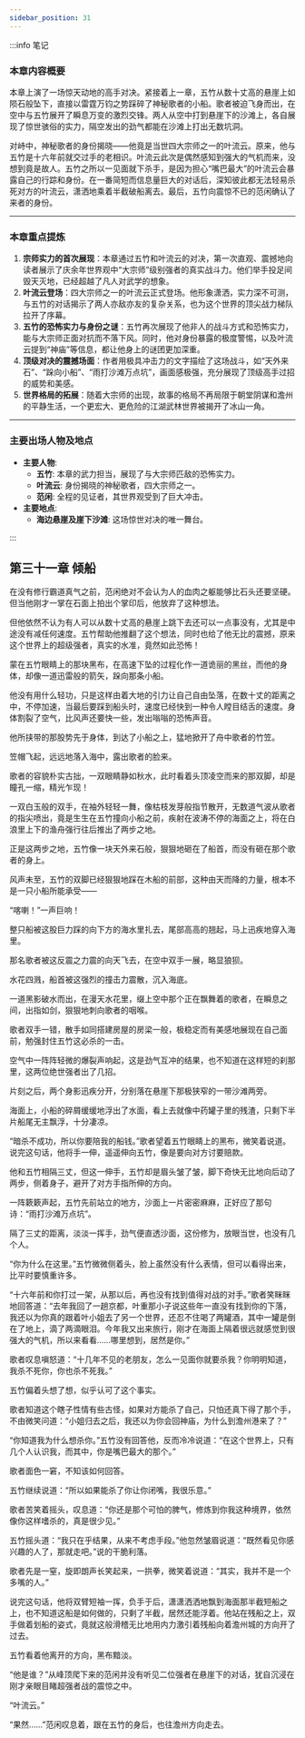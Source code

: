 ```yaml
---
sidebar_position: 31
---
```


:::info 笔记

### 本章内容概要

本章上演了一场惊天动地的高手对决。紧接着上一章，五竹从数十丈高的悬崖上如陨石般坠下，直接以雷霆万钧之势踩碎了神秘歌者的小船。歌者被迫飞身而出，在空中与五竹展开了瞬息万变的激烈交锋。两人从空中打到悬崖下的沙滩上，各自展现了惊世骇俗的实力，隔空发出的劲气都能在沙滩上打出无数坑洞。

对峙中，神秘歌者的身份揭晓——他竟是当世四大宗师之一的叶流云。原来，他与五竹是十六年前就交过手的老相识。叶流云此次是偶然感知到强大的气机而来，没想到竟是故人。五竹之所以一见面就下杀手，是因为担心“嘴巴最大”的叶流云会暴露自己的行踪和身份。在一番简短而信息量巨大的对话后，深知彼此都无法轻易杀死对方的叶流云，潇洒地乘着半截破船离去。最后，五竹向震惊不已的范闲确认了来者的身份。

---

### 本章重点提炼

1.  **宗师实力的首次展现**：本章通过五竹和叶流云的对决，第一次直观、震撼地向读者展示了庆余年世界观中“大宗师”级别强者的真实战斗力。他们举手投足间毁天灭地，已经超越了凡人对武学的想象。
2.  **叶流云登场**：四大宗师之一的叶流云正式登场。他形象潇洒，实力深不可测，与五竹的对话揭示了两人亦敌亦友的复杂关系，也为这个世界的顶尖战力梯队拉开了序幕。
3.  **五竹的恐怖实力与身份之谜**：五竹再次展现了他非人的战斗方式和恐怖实力，能与大宗师正面对抗而不落下风。同时，他对身份暴露的极度警惕，以及叶流云提到“神庙”等信息，都让他身上的谜团更加深重。
4.  **顶级对决的震撼场面**：作者用极具冲击力的文字描绘了这场战斗，如“天外来石”、“跺向小船”、“雨打沙滩万点坑”，画面感极强，充分展现了顶级高手过招的威势和美感。
5.  **世界格局的拓展**：随着大宗师的出现，故事的格局不再局限于朝堂阴谋和澹州的平静生活，一个更宏大、更危险的江湖武林世界被揭开了冰山一角。

---

### 主要出场人物及地点

* **主要人物**:
    * **五竹**: 本章的武力担当，展现了与大宗师匹敌的恐怖实力。
    * **叶流云**: 身份揭晓的神秘歌者，四大宗师之一。
    * **范闲**: 全程的见证者，其世界观受到了巨大冲击。
* **主要地点**:
    * **海边悬崖及崖下沙滩**: 这场惊世对决的唯一舞台。

:::

## 第三十一章 **倾船**

在没有修行霸道真气之前，范闲绝对不会认为人的血肉之躯能够比石头还要坚硬。但当他刚才一掌在石面上拍出个掌印后，他放弃了这种想法。

但他依然不认为有人可以从数十丈高的悬崖上跳下去还可以一点事没有，尤其是中途没有减任何速度。五竹帮助他推翻了这个想法，同时也给了他无比的震撼，原来这个世界上的超级强者，真实的水准，竟然如此恐怖！

蒙在五竹眼睛上的那块黑布，在高速下坠的过程化作一道诡丽的黑丝，而他的身体，却像一道迅雷般的箭矢，跺向那条小船。

他没有用什么轻功，只是这样由着大地的引力让自己自由坠落，在数十丈的距离之中，不停加速，当最后要踩到船头时，速度已经快到一种令人瞠目结舌的速度。身体割裂了空气，比风声还要快一些，发出嗡嗡的恐怖声音。

他所挟带的那股势先于身体，到达了小船之上，猛地掀开了舟中歌者的竹笠。

笠帽飞起，远远地落入海中，露出歌者的脸来。

歌者的容貌朴实古拙，一双眼睛静如秋水，此时看着头顶凌空而来的那双脚，却是瞳孔一缩，精光乍现！

一双白玉般的双手，在袖外轻轻一舞，像枯枝发芽般指节散开，无数道气波从歌者的指尖喷出，竟是生生在五竹撞向小船之前，疾射在波涛不停的海面之上，将在白浪里上下的渔舟强行往后推出了两步之地。

正是这两步之地，五竹像一块天外来石般，狠狠地砸在了船首，而没有砸在那个歌者的身上。

风声未至，五竹的双脚已经狠狠地踩在木船的前部，这种由天而降的力量，根本不是一只小船所能承受——

“喀喇！”一声巨响！

整只船被这股巨力踩的向下方的海水里扎去，尾部高高的翘起，马上迅疾地穿入海里。

那名歌者被这反震之力震的向天飞去，在空中双手一展，略显狼狈。

水花四溅，船首被这强烈的撞击力震散，沉入海底。

一道黑影破水而出，在漫天水花里，缀上空中那个正在飘舞着的歌者，在瞬息之间，出指如剑，狠狠地刺向歌者的咽喉。

歌者双手一错，散手如同搭建房屋的房梁一般，极稳定而有美感地展现在自己面前，勉强封住五竹这必杀的一击。

空气中一阵阵轻微的爆裂声响起，这是劲气互冲的结果，也不知道在这样短的刹那里，这两位绝世强者出了几招。

片刻之后，两个身影迅疾分开，分别落在悬崖下那极狭窄的一带沙滩两旁。

海面上，小船的碎屑缓缓地浮出了水面，看上去就像中药罐子里的残渣，只剩下半片船尾无主飘浮，十分凄凉。

“暗杀不成功，所以你要陪我的船钱。”歌者望着五竹眼睛上的黑布，微笑着说道。说完这句话，他将手一伸，遥遥伸向五竹，像是要向对方讨要赔款。

他和五竹相隔三丈，但这一伸手，五竹却是眉头皱了皱，脚下奇快无比地向后动了两步，侧着身子，避开了对方手指所伸的方向。

一阵簌簌声起，五竹先前站立的地方，沙面上一片密密麻麻，正好应了那句诗：“雨打沙滩万点坑”。

隔了三丈的距离，淡淡一挥手，劲气便直透沙面，这份修为，放眼当世，也没有几个人。

“你为什么在这里。”五竹微微侧着头，脸上虽然没有什么表情，但可以看得出来，比平时要慎重许多。

“十六年前和你打过一架，从那以后，再也没有找到值得对战的对手。”歌者笑眯眯地回答道：“去年我回了一趟京都，叶重那小子说这些年一直没有找到你的下落，我还以为你真的跟着叶小姐去了另一个世界，还忍不住喝了两罐酒，其中一罐是倒在了地上，滴了两滴眼泪。今年我又出来旅行，刚才在海面上隔着很远就感觉到很强大的气机，所以来看看……哪里想到，居然是你。”

歌者叹息嗔怒道：“十几年不见的老朋友，怎么一见面你就要杀我？你明明知道，我杀不死你，你也杀不死我。”

五竹偏着头想了想，似乎认可了这个事实。

歌者知道这个瞎子性情有些古怪，如果对方能杀了自己，只怕还真下得了那个手，不由微笑问道：“小姐归去之后，我还以为你会回神庙，为什么到澹州港来了？”

“你知道我为什么想杀你。”五竹没有回答他，反而冷冷说道：“在这个世界上，只有几个人认识我，而其中，你是嘴巴最大的那个。”

歌者面色一窘，不知该如何回答。

五竹继续说道：“所以如果能杀了你让你闭嘴，我很乐意。”

歌者苦笑着摇头，叹息道：“你还是那个可怕的脾气，修炼到你我这种境界，依然像你这样嗜杀的，真是很少见。”

五竹摇头道：“我只在乎结果，从来不考虑手段。”他忽然皱眉说道：“既然看见你感兴趣的人了，那就走吧。”说的干脆利落。

歌者先是一窒，旋即朗声长笑起来，一拱拳，微笑着说道：“其实，我并不是一个多嘴的人。”

说完这句话，他将双臂短袖一挥，负手于后，潇潇洒洒地飘到海面那半截短船之上，也不知道这船是如何做的，只剩了半截，居然还能浮着。他站在残船之上，双手做着划船的姿式，竟就这般滑稽无比地用内力激引着残船向着澹州城的方向开了过去。

五竹看着他离开的方向，黑布黯淡。

“他是谁？”从峰顶爬下来的范闲并没有听见二位强者在悬崖下的对话，犹自沉浸在刚才亲眼目睹超强者战的震惊之中。

“叶流云。”

“果然……”范闲叹息着，跟在五竹的身后，也往澹州方向走去。

